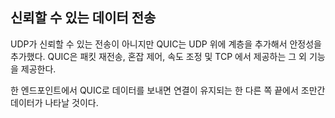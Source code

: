 <!--
## ‎Reliable data transfers

While UDP is not a reliable transport, QUIC adds a layer on top of UDP that
introduces reliability. It offers re-transmissions of packets, congestion
control, pacing and the other features otherwise present in TCP.

Data sent over QUIC from one end-point will appear in the other end sooner or
later, as long as the connection is maintained.
-->

## 신뢰할 수 있는 데이터 전송

UDP가 신뢰할 수 있는 전송이 아니지만 QUIC는 UDP 위에 계층을 추가해서 안정성을 추가했다.
QUIC은 패킷 재전송, 혼잡 제어, 속도 조정 및 TCP 에서 제공하는 그 외 기능을 제공한다.

한 엔드포인트에서 QUIC로 데이터를 보내면 연결이 유지되는 한 다른 쪽 끝에서
조만간 데이터가 나타날 것이다.

